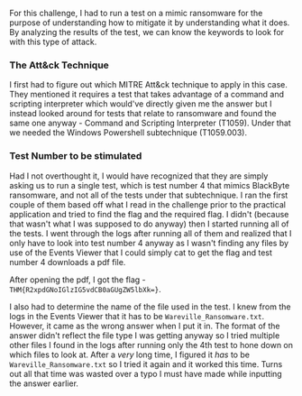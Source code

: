 For this challenge, I had to run a test on a mimic ransomware for the purpose of understanding how to mitigate it by understanding what it does. By analyzing the results of the test, we can know the keywords to look for with this type of attack.

### The Att&ck Technique

I first had to figure out which MITRE Att&ck technique to apply in this case. They mentioned it requires a test that takes advantage of a command and scripting interpreter which would've directly given me the answer but I instead looked around for tests that relate to ransomware and found the same one anyway - Command and Scripting Interpreter (T1059). Under that we needed the Windows Powershell subtechnique (T1059.003).

### Test Number to be stimulated

Had I not overthought it, I would have recognized that they are simply asking us to run a single test, which is test number 4 that mimics BlackByte ransomware, and not all of the tests under that subtechnique. I ran the first couple of them based off what I read in the challenge prior to the practical application and tried to find the flag and the required flag. I didn't (because that wasn't what I was supposed to do anyway) then I started running all of the tests. I went through the logs after running all of them and realized that I only have to look into test number 4 anyway as I wasn't finding any files by use of the Events Viewer that I could simply cat to get the flag and test number 4 downloads a pdf file.

After opening the pdf, I got the flag - `THM{R2xpdGNoIGlzIG5vdCB0aGUgZW5lbXk=}`.

I also had to determine the name of the file used in the test. I knew from the logs in the Events Viewer that it has to be `Wareville_Ransomware.txt`. However, it came as the wrong answer when I put it in. The format of the answer didn't reflect the file type I was getting anyway so I tried multiple other files I found in the logs after running only the 4th test to hone down on which files to look at. After a _very_ long time, I figured it _has_ to be `Wareville_Ransomware.txt` so I tried it again and it worked this time. Turns out all that time was wasted over a typo I must have made while inputting the answer earlier.